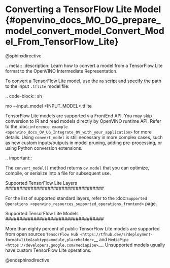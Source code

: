 # Converting a TensorFlow Lite Model {#openvino_docs_MO_DG_prepare_model_convert_model_Convert_Model_From_TensorFlow_Lite}

@sphinxdirective

.. meta::
   :description: Learn how to convert a model from a 
                 TensorFlow Lite format to the OpenVINO Intermediate Representation.


To convert a TensorFlow Lite model, use the ``mo`` script and specify the path to the input ``.tflite`` model file:

.. code-block:: sh

   mo --input_model <INPUT_MODEL>.tflite

TensorFlow Lite models are supported via FrontEnd API. You may skip conversion to IR and read models directly by OpenVINO runtime API. Refer to the :doc:`inference example <openvino_docs_OV_UG_Integrate_OV_with_your_application>` for more details. Using ``convert_model`` is still necessary in more complex cases, such as new custom inputs/outputs in model pruning, adding pre-processing, or using Python conversion extensions.

.. important::

   The ``convert_model()`` method returns ``ov.model`` that you can optimize, compile, or serialize into a file for subsequent use.

Supported TensorFlow Lite Layers
###################################

For the list of supported standard layers, refer to the :doc:`Supported Operations <openvino_resources_supported_operations_frontend>` page.

Supported TensorFlow Lite Models
###################################

More than eighty percent of public TensorFlow Lite models are supported from open sources `TensorFlow Hub <https://tfhub.dev/s?deployment-format=lite&subtype=module,placeholder>`__ and `MediaPipe <https://developers.google.com/mediapipe>`__.
Unsupported models usually have custom TensorFlow Lite operations.

@endsphinxdirective
